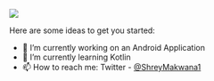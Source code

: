 ![](https://komarev.com/ghpvc/?username=Mr-Developer2204)

Here are some ideas to get you started:

- 🔭 I’m currently working on an Android Application
- 🌱 I’m currently learning Kotlin
- 📫 How to reach me: Twitter - 
<a class="twitter-follow-button"
  href="https://twitter.com/TwitterDev">
@ShreyMakwana1</a>

